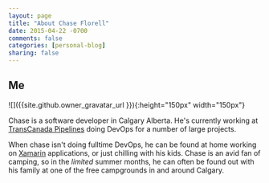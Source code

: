 ```yaml
---
layout: page
title: "About Chase Florell"
date: 2015-04-22 -0700
comments: false
categories: [personal-blog]
sharing: false
---
```


## Me ##

![]({{site.github.owner_gravatar_url }}){:height="150px" width="150px"}

Chase is a software developer in Calgary Alberta. He's currently working at <a href="http://transcanada.com">TransCanada Pipelines</a> doing DevOps for a number of large projects.

When chase isn't doing fulltime DevOps, he can be found at home working on <a href="http://xamarin.com">Xamarin</a> applications, or just chilling with his kids. Chase is an avid fan of camping, so in the <i>limited</i> summer months, he can often be found out with his family at one of the free campgrounds in and around Calgary.